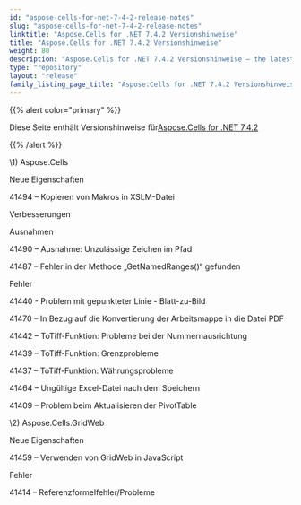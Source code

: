 ```yaml
---
id: "aspose-cells-for-net-7-4-2-release-notes"
slug: "aspose-cells-for-net-7-4-2-release-notes"
linktitle: "Aspose.Cells for .NET 7.4.2 Versionshinweise"
title: "Aspose.Cells for .NET 7.4.2 Versionshinweise"
weight: 80
description: "Aspose.Cells for .NET 7.4.2 Versionshinweise – the latest updates and fixes."
type: "repository"
layout: "release"
family_listing_page_title: "Aspose.Cells for .NET 7.4.2 Versionshinweise"
---
```

{{% alert color="primary" %}} 

 Diese Seite enthält Versionshinweise für[Aspose.Cells for .NET 7.4.2](https://releases.aspose.com/cells/net/new-releases/aspose.cells-for-.net-7.4.2/)

{{% /alert %}} 

\1) Aspose.Cells 

 Neue Eigenschaften

 41494 – Kopieren von Makros in XSLM-Datei

 Verbesserungen

 Ausnahmen

 41490 – Ausnahme: Unzulässige Zeichen im Pfad

 41487 – Fehler in der Methode „GetNamedRanges()“ gefunden

 Fehler

 41440 - Problem mit gepunkteter Linie - Blatt-zu-Bild

 41470 – In Bezug auf die Konvertierung der Arbeitsmappe in die Datei PDF

 41442 – ToTiff-Funktion: Probleme bei der Nummernausrichtung

 41439 – ToTiff-Funktion: Grenzprobleme

 41437 – ToTiff-Funktion: Währungsprobleme

 41464 – Ungültige Excel-Datei nach dem Speichern

 41409 – Problem beim Aktualisieren der PivotTable

\2) Aspose.Cells.GridWeb

 Neue Eigenschaften

41459 – Verwenden von GridWeb in JavaScript

 Fehler

 41414 – Referenzformelfehler/Probleme
